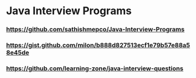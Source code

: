 # Java Interview Programs 

### https://github.com/sathishmepco/Java-Interview-Programs
### https://gist.github.com/milon/b888d827513ecf1e79b57e88a58e45de
### https://github.com/learning-zone/java-interview-questions
